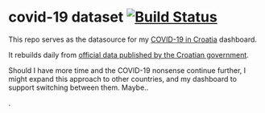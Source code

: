 # covid-19 dataset [![Build Status](https://travis-ci.com/allixsenos/covid-19.svg?branch=master)](https://travis-ci.com/allixsenos/covid-19)

This repo serves as the datasource for my [COVID-19 in Croatia](https://bit.ly/luka-covid19-dash) dashboard.

It rebuilds daily from [official data published by the Croatian government](https://www.koronavirus.hr/podaci/otvoreni-strojno-citljivi-podaci/526).

Should I have more time and the COVID-19 nonsense continue further, I might expand this approach to other countries, and my dashboard to support switching between them. Maybe..

.
